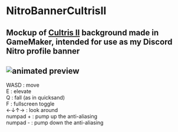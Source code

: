 # NitroBannerCultrisII
Mockup of [Cultris II](https://gewaltig.net) background made in GameMaker, intended for use as my Discord Nitro profile banner
---
![animated preview](https://i.imgur.com/ISV4Srd.gif "animated preview")
---
WASD : move\
E : elevate\
Q : fall (as in quicksand)\
F : fullscreen toggle\
←↓↑→ : look around\
numpad + : pump up the anti-aliasing\
numpad - : pump down the anti-aliasing
